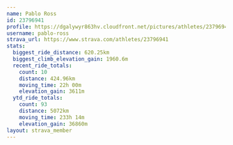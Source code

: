 ```yaml
---
name: Pablo Ross
id: 23796941
profile: https://dgalywyr863hv.cloudfront.net/pictures/athletes/23796941/14615399/1/large.jpg
username: pablo-ross
strava_url: https://www.strava.com/athletes/23796941
stats:
  biggest_ride_distance: 620.25km
  biggest_climb_elevation_gain: 1960.6m
  recent_ride_totals:
    count: 10
    distance: 424.96km
    moving_time: 22h 00m
    elevation_gain: 3611m
  ytd_ride_totals:
    count: 93
    distance: 5072km
    moving_time: 233h 14m
    elevation_gain: 36860m
layout: strava_member
--- 
```

